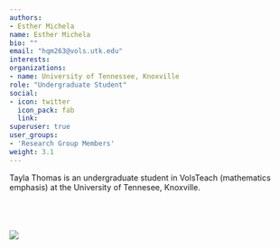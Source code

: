 ```yaml
---
authors:
- Esther Michela
name: Esther Michela
bio: ""
email: "hqm263@vols.utk.edu"
interests:
organizations:
- name: University of Tennessee, Knoxville
role: "Undergraduate Student"
social:
- icon: twitter
  icon_pack: fab
  link: 
superuser: true
user_groups:
- 'Research Group Members'
weight: 3.1
---
```


Tayla Thomas is an undergraduate student in VolsTeach (mathematics emphasis) at the University of Tennesee, Knoxville.<br>
<br>
<br>
<br>
<br>
<img src="/img/thomas.jpg"/>

